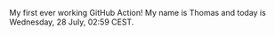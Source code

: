 My first ever working GitHub Action!
My name is Thomas and today is Wednesday, 28 July, 02:59 CEST. 
